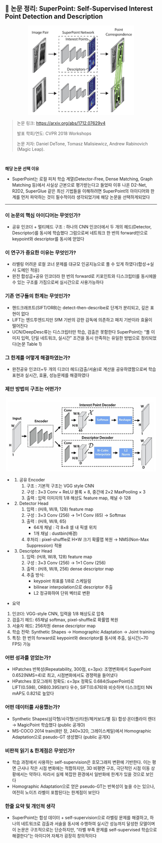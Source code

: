## 📄 논문 정리: SuperPoint: Self-Supervised Interest Point Detection and Description

<p align="center">
  <img src="./assets/paper2.jpg" width="350">
</p>

> 논문 링크: https://arxiv.org/abs/1712.07629v4
> 
> 발표 학회/연도: CVPR 2018 Workshops
> 
> 논문 저자: Daniel DeTone, Tomasz Malisiewicz, Andrew Rabinovich (Magic Leap).
<br>

**해당 논문 선택 이유**
- SuperPoint는 로컬 피처 학습 계열(Detector-Free, Dense Matching, Graph Matching 등)에서 사실상 근본으로 평가받는다고 들었따 이후 나온 D2-Net, R2D2, SuperGlue 같은 최신 기법들을 이해하려면 SuperPoint의 아이디어와 한계를 먼저 파악하는 것이 필수적이라 생각되었기에 해당 논문을 선택하게되었다

---

### 이 논문의 핵심 아이디어는 무엇인가?
- 공유 인코더 + 멀티헤드 구조 : 하나의 CNN 인코더에서 두 개의 헤드(Detector, Descriptor)를 동시에 학습했다 그럼으로써 네트워크 한 번의 forward만으로 keypoint와 descriptor를 동시에 얻었다

### 이 연구가 중요한 이유는 무엇인가?
- 라벨링 어려운 로컬 코너 문제를 대규모 인공지능으로 풀 수 있게 하였다(합성→실사 도메인 적응)
- 완전 합성곱+공유 인코더라 한 번의 forward로 키포인트와 디스크립터를 동시에쓸 수 있는 구조를 가짐으로써 실시간으로 사용가능하다

### 기존 연구들의 한계는 무엇인가?
- 핸드크래프트(SIFT/ORB)는 detect-then-describe로 단계가 분리되고, 깊은 표현이 없다
- LIFT는 엔드투엔드지만 SfM 기반의 강한 감독에 의존하고 패치 기반이라 효율이 떨어진다
- UCN/DeepDesc류는 디스크립터만 학습, 검출은 못함한다 SuperPoint는 “풀 이미지 입력, 단일 네트워크, 실시간” 조건을 동시 만족하는 유일한 방법으로 정리되었다(논문 Table 1)

### 그 한계를 어떻게 해결하였는가?
- 완전공유 인코더+두 개의 디코더 헤드(검출/서술)로 계산을 공유하였함으로써 학습표현과 실시간, 효율, 성능문제를 해결하였다

### 제안 방법의 구조는 어떤가?

<p align="center">
  <img src="./assets/paper1.jpg" width="500">
</p>

- 1. 공유 Encoder
      1. 구조 : 기본적 구조는 VGG style CNN
      2. 구성 : 3×3 Conv + ReLU 블록 × 8, 중간에 2×2 MaxPooling × 3
      3. 출력 : 입력 이미지의 1/8 해상도 feature map, 채널 수 128
- 2. Detector Head
      1. 입력 : (H/8, W/8, 128) feature map
      2. 구성 : 3×3 Conv (256) → 1×1 Conv (65) → Softmax
      3. 출력 : (H/8, W/8, 65)
         - 64개 채널 : 각 8×8 셀 내 픽셀 위치
         - 1개 채널 : dustbin(배경)
      4. 후처리 : pixel-shuffle로 H×W 크기 확률맵 복원 → NMS(Non-Max Suppression) 적용
- 3. Descriptor Head
      1. 입력: (H/8, W/8, 128) feature map
      2. 구성 : 3×3 Conv (256) → 1×1 Conv (256)
      3. 출력 : (H/8, W/8, 256) dense descriptor map
      4. 추출 방식:
          - keypoint 좌표를 1/8로 스케일링
          - bilinear interpolation으로 descriptor 추출
          - L2 정규화하여 단위 벡터로 변환
        
- 요약  
1. 인코더: VGG-style CNN, 입력을 1/8 해상도로 압축  
2. 검출기 헤드: 65채널 softmax, pixel-shuffle로 확률맵 복원  
3. 서술자 헤드: 256차원 dense descriptor map  
4. 학습 전략: Synthetic Shapes → Homographic Adaptation → Joint training  
5. 특징: 한 번의 forward로 keypoint와 descriptor를 동시에 추출, 실시간(~70 FPS) 가능
 
### 어떤 성과를 얻었는가?
- HPatches 반복성(Repeatability, 300점, ε=3px): 조명변화에서 SuperPoint 0.652(NMS=4)로 최고, 시점변화에서도 경쟁력을 들어냈다
- HPatches 호모그래피 정확도: ε=3px 정확도 0.684(SuperPoint)로 LIFT(0.598), ORB(0.395)보다 우수, SIFT(0.676)와 비슷하며 디스크립터 NN mAP도 0.821로 높았다

### 어떤 데이터를 사용했는가?
- Synthetic Shapes(삼각형/사각형/선/타원/체커보드/별 등) 합성·온더플라이 렌더 → MagicPoint 학습했다 (public 공개O)
- MS-COCO 2014 train(8만 장, 240×320, 그레이스케일)에서 Homographic Adaptation으로 pseudo-GT 생성했다 (public 공개X)

### 비판적 읽기 & 한계점은 무엇인가?
- 학습 과정에서 사용하는 self-supervision은 호모그래피 변환에 기반한다. 이는 평면 근사나 작은 시점 변화에는 적합하지만, 3D 비평면 구조, 극단적인 시점 이동 상황에서는 약하다. 따라서 실제 복잡한 환경에서 일반화에 한계가 있을 것으로 보인다
- Homographic Adaptation으로 얻은 pseudo-GT는 반복성이 높을 수는 있으나, 여전히 노이즈 라벨이 포함된다는 한계점이 보인다

### 한줄 요약 및 개인적 생각
- SuperPoint는 합성 데이터 + self-supervision으로 라벨링 문제를 해결하고, 하나의 네트워크로 검출과 서술을 동시에 수행하여 실시간 성능까지 달성한 모델이며 이 논문은 구조적으로는 단순하지만, “라벨 부족 문제를 self-supervised 학습으로 해결한다”는 아이디어 자체가 굉장히 창의적이다
